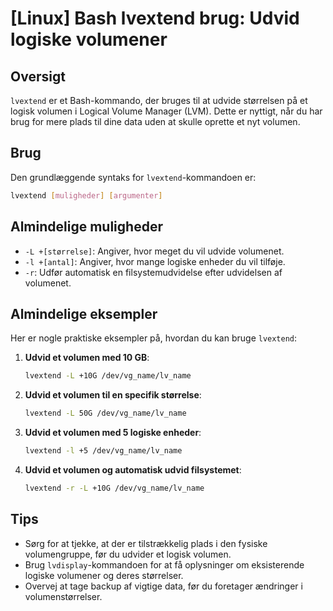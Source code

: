 # [Linux] Bash lvextend brug: Udvid logiske volumener

## Oversigt
`lvextend` er et Bash-kommando, der bruges til at udvide størrelsen på et logisk volumen i Logical Volume Manager (LVM). Dette er nyttigt, når du har brug for mere plads til dine data uden at skulle oprette et nyt volumen.

## Brug
Den grundlæggende syntaks for `lvextend`-kommandoen er:

```bash
lvextend [muligheder] [argumenter]
```

## Almindelige muligheder
- `-L +[størrelse]`: Angiver, hvor meget du vil udvide volumenet.
- `-l +[antal]`: Angiver, hvor mange logiske enheder du vil tilføje.
- `-r`: Udfør automatisk en filsystemudvidelse efter udvidelsen af volumenet.

## Almindelige eksempler
Her er nogle praktiske eksempler på, hvordan du kan bruge `lvextend`:

1. **Udvid et volumen med 10 GB**:
   ```bash
   lvextend -L +10G /dev/vg_name/lv_name
   ```

2. **Udvid et volumen til en specifik størrelse**:
   ```bash
   lvextend -L 50G /dev/vg_name/lv_name
   ```

3. **Udvid et volumen med 5 logiske enheder**:
   ```bash
   lvextend -l +5 /dev/vg_name/lv_name
   ```

4. **Udvid et volumen og automatisk udvid filsystemet**:
   ```bash
   lvextend -r -L +10G /dev/vg_name/lv_name
   ```

## Tips
- Sørg for at tjekke, at der er tilstrækkelig plads i den fysiske volumengruppe, før du udvider et logisk volumen.
- Brug `lvdisplay`-kommandoen for at få oplysninger om eksisterende logiske volumener og deres størrelser.
- Overvej at tage backup af vigtige data, før du foretager ændringer i volumenstørrelser.